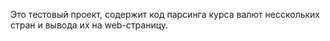 Это тестовый проект, содержит код парсинга курса валют несскольких стран и вывода их на web-страницу.
